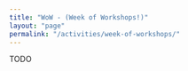 ```yaml
---
title: "WoW - (Week of Workshops!)"
layout: "page"
permalink: "/activities/week-of-workshops/"
---
```


TODO
